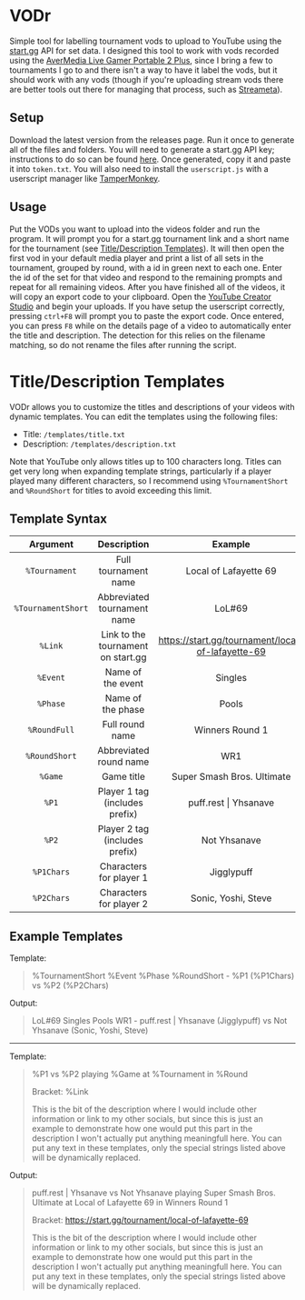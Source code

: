 # VODr

Simple tool for labelling tournament vods to upload to YouTube using the [start.gg](https://start.gg) API for set data. I designed this tool to work with vods recorded using the [AverMedia Live Gamer Portable 2 Plus](https://www.avermedia.com/us/product-detail/GC513), since I bring a few to tournaments I go to and there isn't a way to have it label the vods, but it should work with any vods (though if you're uploading stream vods there are better tools out there for managing that process, such as [Streameta](https://streameta.com/)).

## Setup 

Download the latest version from the releases page. Run it once to generate all of the files and folders. You will need to generate a start.gg API key; instructions to do so can be found [here](https://developer.smash.gg/docs/authentication). Once generated, copy it and paste it into `token.txt`. You will also need to install the `userscript.js` with a userscript manager like [TamperMonkey](https://www.tampermonkey.net/).

## Usage

Put the VODs you want to upload into the videos folder and run the program. It will prompt you for a start.gg tournament link and a short name for the tournament (see [Title/Description Templates](#titledescription-templates)). It will then open the first vod in your default media player and print a list of all sets in the tournament, grouped by round, with a id in green next to each one. Enter the id of the set for that video and respond to the remaining prompts and repeat for all remaining videos. After you have finished all of the videos, it will copy an export code to your clipboard. Open the [YouTube Creator Studio](https://www.youtube.com/upload) and begin your uploads. If you have setup the userscript correctly, pressing `ctrl+F8` will prompt you to paste the export code. Once entered, you can press `F8` while on the details page of a video to automatically enter the title and description. The detection for this relies on the filename matching, so do not rename the files after running the script.

# Title/Description Templates

VODr allows you to customize the titles and descriptions of your videos with dynamic templates. You can edit the templates using the following files:

- Title: `/templates/title.txt`
- Description: `/templates/description.txt`

Note that YouTube only allows titles up to 100 characters long. Titles can get very long when expanding template strings, particularly if a player played many different characters, so I recommend using `%TournamentShort` and `%RoundShort` for titles to avoid exceeding this limit.

## Template Syntax

|      Argument      |            Description             |                      Example                      |
| :----------------: | :--------------------------------: | :-----------------------------------------------: |
|   `%Tournament`    |        Full tournament name        |               Local of Lafayette 69               |
| `%TournamentShort` |    Abbreviated tournament name     |                      LoL#69                       |
|      `%Link`       | Link to the tournament on start.gg | https://start.gg/tournament/local-of-lafayette-69 |
|      `%Event`      |         Name of the event          |                      Singles                      |
|      `%Phase`      |         Name of the phase          |                       Pools                       |
|    `%RoundFull`    |          Full round name           |                  Winners Round 1                  |
|   `%RoundShort`    |       Abbreviated round name       |                        WR1                        |
|      `%Game`       |             Game title             |            Super Smash Bros. Ultimate             |
|       `%P1`        |   Player 1 tag (includes prefix)   |               puff.rest \| Yhsanave               |
|       `%P2`        |   Player 2 tag (includes prefix)   |                   Not Yhsanave                    |
|     `%P1Chars`     |      Characters for player 1       |                    Jigglypuff                     |
|     `%P2Chars`     |      Characters for player 2       |                Sonic, Yoshi, Steve                |

## Example Templates

Template:

> %TournamentShort %Event %Phase %RoundShort - %P1 (%P1Chars) vs %P2 (%P2Chars)

Output:

>  LoL#69 Singles Pools WR1 - puff.rest | Yhsanave (Jigglypuff) vs Not Yhsanave (Sonic, Yoshi, Steve)

---

Template:

> %P1 vs %P2 playing %Game at %Tournament in %Round
> 
> Bracket: %Link 
>
> This is the bit of the description where I would include other information or link to my other socials, but since this is just an example to demonstrate how one would put this part in the description I won't actually put anything meaningfull here. You can put any text in these templates, only the special strings listed above will be dynamically replaced.

Output: 

> puff.rest | Yhsanave vs Not Yhsanave playing Super Smash Bros. Ultimate at Local of Lafayette 69 in Winners Round 1
> 
> Bracket: https://start.gg/tournament/local-of-lafayette-69
>
> This is the bit of the description where I would include other information or link to my other socials, but since this is just an example to demonstrate how one would put this part in the description I won't actually put anything meaningfull here. You can put any text in these templates, only the special strings listed above will be dynamically replaced.
